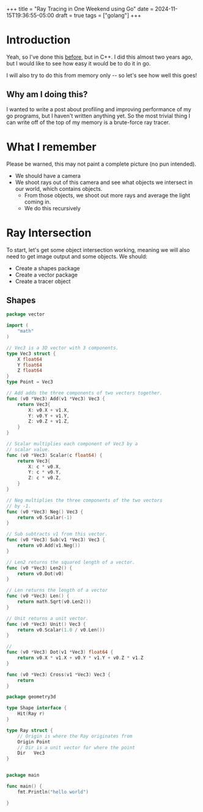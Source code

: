 +++
title = "Ray Tracing in One Weekend using Go"
date = 2024-11-15T19:36:55-05:00
draft = true
tags = ["golang"]
+++
# Introduction

Yeah, so I've done this [before](archive/in-one-weekend), but in C++. I did this almost two years ago, but I would like to see how easy it would be to do it in go.

I will also try to do this from memory only -- so let's see how well this goes!

## Why am I doing this?

I wanted to write a post about profiling and improving performance of my go programs, but I haven't written anything yet. So the most trivial thing I can write off of the top of my memory is a brute-force ray tracer.

# What I remember

Please be warned, this may not paint a complete picture (no pun intended).

- We should have a camera
- We shoot rays out of this camera and see what objects we intersect in our world, which contains objects.
	- From those objects, we shoot out more rays and average the light coming in.
	- We do this recursively

# Ray Intersection

To start, let's get some object intersection working, meaning we will also need to get image output and some objects. We should:

- Create a shapes package
- Create a vector package
- Create a tracer object

## Shapes


```go
package vector

import (
	"math"
)

// Vec3 is a 3D vector with 3 components.
type Vec3 struct {
	X float64
	Y float64
	Z float64
}
type Point = Vec3

// Add adds the three components of two vectors together.
func (v0 *Vec3) Add(v1 *Vec3) Vec3 {
	return Vec3{
		X: v0.X + v1.X,
		Y: v0.Y + v1.Y,
		Z: v0.Z + v1.Z,
	}
}

// Scalar multiplies each component of Vec3 by a
// scalar value.
func (v0 *Vec3) Scalar(c float64) {
	return Vec3{
		X: c * v0.X,
		Y: c * v0.Y,
		Z: c * v0.Z,
	}
}

// Neg multiplies the three components of the two vectors 
// by -1.
func (v0 *Vec3) Neg() Vec3 {
	return v0.Scalar(-1)
}

// Sub subtracts v1 from this vector.
func (v0 *Vec3) Sub(v1 *Vec3) Vec3 {
	return v0.Add(v1.Neg())
}

// Len2 returns the squared length of a vector.
func (v0 *Vec3) Len2() {
	return v0.Dot(v0)
}

// Len returns the length of a vector
func (v0 *Vec3) Len() {
	return math.Sqrt(v0.Len2())
}

// Unit returns a unit vector.
func (v0 *Vec3) Unit() Vec3 {
	return v0.Scalar(1.0 / v0.Len())
}

//
func (v0 *Vec3) Dot(v1 *Vec3) float64 {
	return v0.X * v1.X + v0.Y * v1.Y + v0.Z * v1.Z
}

func (v0 *Vec3) Cross(v1 *Vec3) Vec3 {
	return 
}

```

```go
package geometry3d

type Shape interface {
	Hit(Ray r)
}

type Ray struct {
	// Origin is where the Ray originates from
	Origin Point
	// Dir is a unit vector for where the point
	Dir   Vec3
}



```

```go
package main

func main() {
	fmt.Println("hello world")

}

```


